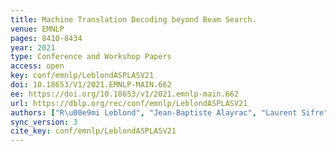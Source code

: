 ```yaml
---
title: Machine Translation Decoding beyond Beam Search.
venue: EMNLP
pages: 8410-8434
year: 2021
type: Conference and Workshop Papers
access: open
key: conf/emnlp/LeblondASPLASV21
doi: 10.18653/V1/2021.EMNLP-MAIN.662
ee: https://doi.org/10.18653/v1/2021.emnlp-main.662
url: https://dblp.org/rec/conf/emnlp/LeblondASPLASV21
authors: ["R\u00e9mi Leblond", "Jean-Baptiste Alayrac", "Laurent Sifre", "Miruna Pislar", "Jean-Baptiste Lespiau", "Ioannis Antonoglou", "Karen Simonyan", "Oriol Vinyals"]
sync_version: 3
cite_key: conf/emnlp/LeblondASPLASV21
---
```

